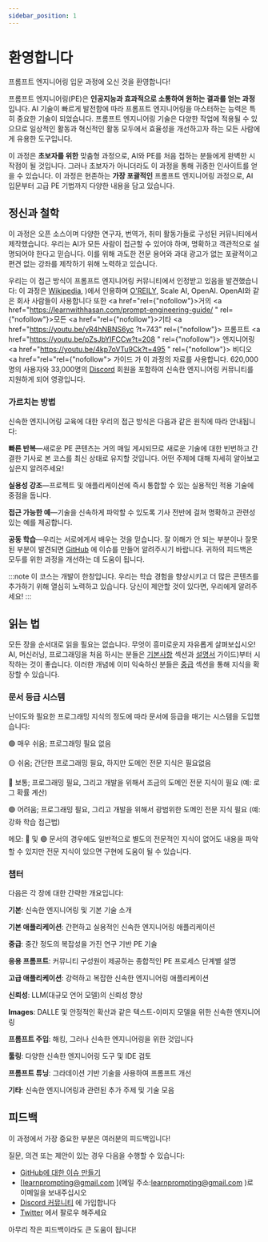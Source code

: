 ```yaml
---
sidebar_position: 1
---
```


# 환영합니다

프롬프트 엔지니어링 입문 과정에 오신 것을 환영합니다!

프롬프트 엔지니어링(PE)은 **인공지능과 효과적으로 소통하여 원하는 결과를 얻는 과정**입니다. AI 기술이 빠르게 발전함에 따라 프롬프트 엔지니어링을 마스터하는 능력은 특히 중요한 기술이 되었습니다. 프롬프트 엔지니어링 기술은 다양한 작업에 적용될 수 있으므로 일상적인 활동과 혁신적인 활동 모두에서 효율성을 개선하고자 하는 모든 사람에게 유용한 도구입니다.

이 과정은 **초보자를 위한** 맞춤형 과정으로, AI와 PE를 처음 접하는 분들에게 완벽한 시작점이 될 것입니다. 그러나 초보자가 아니더라도 이 과정을 통해 귀중한 인사이트를 얻을 수 있습니다. 이 과정은 현존하는 **가장 포괄적인** 프롬프트 엔지니어링 과정으로, AI 입문부터 고급 PE 기법까지 다양한 내용을 담고 있습니다.

## 정신과 철학

이 과정은 오픈 소스이며 다양한 연구자, 번역가, 취미 활동가들로 구성된 커뮤니티에서 제작했습니다. 우리는 AI가 모든 사람이 접근할 수 있어야 하며, 명확하고 객관적으로 설명되어야 한다고 믿습니다. 이를 위해 과도한 전문 용어와 과대 광고가 없는 포괄적이고 편견 없는 강좌를 제작하기 위해 노력하고 있습니다.

우리는 이 접근 방식이 프롬프트 엔지니어링 커뮤니티에서 인정받고 있음을 발견했습니다: 이 과정은 [Wikipedia](https://en.wikipedia.org/wiki/Prompt_engineering#cite_ref-15), )에서 인용하며 [O'REILY](https://learning.oreilly.com/live-events/prompt-engineering-for-generating-ai-art-and-text/0636920084340/0636920084339/), Scale AI, OpenAI. OpenAI와 같은 회사 사람들이 사용합니다 또한 <a href="rel={"nofollow"}>거의 </a><a href="https://learnwithhasan.com/prompt-engineering-guide/ " rel={"nofollow"}>모든 </a><a href="rel={"nofollow"}>기타 <a href="https://youtu.be/yR4hNBNS6yc ?t=743" rel={"nofollow"}> 프롬프트 </a> <a href="https://youtu.be/pZsJbYIFCCw?t=208 " rel={"nofollow"}> 엔지니어링 </a> <a href="https://youtu.be/4kp7oVTu9Ck?t=495 " rel={"nofollow"}> 비디오 </a> <a href="rel="rel={"nofollow"> 가이드 </a>
가 이 과정의 자료를 사용합니다. 620,000명의 사용자와 33,000명의 [Discord](https://discord.gg/learn-prompting) 회원을 포함하여 신속한 엔지니어링 커뮤니티를 지원하게 되어 영광입니다.

### 가르치는 방법

신속한 엔지니어링 교육에 대한 우리의 접근 방식은 다음과 같은 원칙에 따라 안내됩니다:

**빠른 반복**—새로운 PE 콘텐츠는 거의 매일 게시되므로 새로운 기술에 대한 빈번하고 간결한 기사로 본 코스를 최신 상태로 유지할 것입니다. 어떤 주제에 대해 자세히 알아보고 싶은지 알려주세요!

**실용성 강조**—프로젝트 및 애플리케이션에 즉시 통합할 수 있는 실용적인 적용 기술에 중점을 둡니다.

**접근 가능한 예**—기술을 신속하게 파악할 수 있도록 기사 전반에 걸쳐 명확하고 관련성 있는 예를 제공합니다.

**공동 학습**—우리는 서로에게서 배우는 것을 믿습니다. 잘 이해가 안 되는 부분이나 잘못된 부분이 발견되면 [GitHub](https://github.com/trigaten/Learn_Prompting/issues/new/choose) 에 이슈를 만들어 알려주시기 바랍니다. 귀하의 피드백은 모두를 위한 과정을 개선하는 데 도움이 됩니다.

:::note
이 코스는 개발이 한창입니다. 우리는 학습 경험을 향상시키고 더 많은 콘텐츠를 추가하기 위해 열심히 노력하고 있습니다. 당신이 제안할 것이 있다면, 우리에게 알려주세요!
:::

## 읽는 법

모든 장을 순서대로 읽을 필요는 없습니다. 무엇이 흥미로운지 자유롭게 살펴보십시오! AI, 머신러닝, 프로그래밍을 처음 하시는 분들은 [기본사항](https://learnprompting.org/docs/category/-basics) 섹션과 [설명서](https://learnprompting.org/docs/basics/intro) 가이드)부터 시작하는 것이 좋습니다. 이러한 개념에 이미 익숙하신 분들은 [중급](https://learnprompting.org/docs/category/%EF%B8%8F-intermediate) 섹션을 통해 지식을 확장할 수 있습니다.

### 문서 등급 시스템

난이도와 필요한 프로그래밍 지식의 정도에 따라 문서에 등급을 매기는 시스템을 도입했습니다:

🟢 매우 쉬움; 프로그래밍 필요 없음

🟡 쉬움; 간단한 프로그래밍 필요, 하지만 도메인 전문 지식은 필요없음

🔴 보통; 프로그래밍 필요, 그리고 개발을 위해서 조금의 도메인 전문 지식이 필요 (예: 로그 확률 계산)

🟣 어려움; 프로그래밍 필요, 그리고 개발을 위해서 광범위한 도메인 전문 지식 필요 (예: 강화 학습 접근법)

메모: 🔴 및 🟣 문서의 경우에도 일반적으로 별도의 전문적인 지식이 없어도 내용을 파악할 수 있지만 전문 지식이 있으면 구현에 도움이 될 수 있습니다.


### 챕터

다음은 각 장에 대한 간략한 개요입니다:

**기본**: 신속한 엔지니어링 및 기본 기술 소개

**기본 애플리케이션**: 간편하고 실용적인 신속한 엔지니어링 애플리케이션

**중급**: 중간 정도의 복잡성을 가진 연구 기반 PE 기술

**응용 프롬프트**: 커뮤니티 구성원이 제공하는 종합적인 PE 프로세스 단계별 설명

**고급 애플리케이션**: 강력하고 복잡한 신속한 엔지니어링 애플리케이션

**신뢰성**: LLM(대규모 언어 모델)의 신뢰성 향상

**Images**: DALLE 및 안정적인 확산과 같은 텍스트-이미지 모델을 위한 신속한 엔지니어링

**프롬프트 주입**: 해킹, 그러나 신속한 엔지니어링을 위한 것입니다

**툴링**: 다양한 신속한 엔지니어링 도구 및 IDE 검토

**프롬프트 튜닝**: 그라데이션 기반 기술을 사용하여 프롬프트 개선

**기타**: 신속한 엔지니어링과 관련된 추가 주제 및 기술 모음


## 피드백

이 과정에서 가장 중요한 부분은 여러분의 피드백입니다!

질문, 의견 또는 제안이 있는 경우 다음을 수행할 수 있습니다:

- [GitHub에 대한 이슈 만들기](https://github.com/trigaten/Learn_Prompting/issues/new/choose)
- [learnprompting@gmail.com ](메일 주소:learnprompting@gmail.com )로 이메일을 보내주십시오
- [Discord 커뮤니티](https://learnprompting.org/discord) 에 가입합니다
- [Twitter](https://twitter.com/learnprompting) 에서 팔로우 해주세요

아무리 작은 피드백이라도 큰 도움이 됩니다!